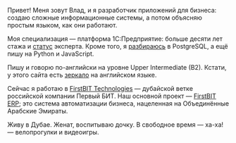 ﻿Привет! Меня зовут Влад, и я разработчик приложений для бизнеса: создаю сложные информационные системы, а потом объясняю простым языком, как они работают.

Моя специализация — платформа 1С:Предприятие: больше десяти лет стажа и [статус](https://1c.ru/check-certificate/printcopy/620c93bd-caf8-11db-b9de-000e0c2f31ac/70322/c995e35d-10a2-11df-a6c6-001a6411168a) эксперта. Кроме того, я [разбираюсь](https://postgrespro.ru/education/cert/check?#752094d4-1ef5-4f74-b2ca-ef90b05cc937) в PostgreSQL, а ещё пишу на Python и JavaScript.

Пишу и говорю по-английски на уровне Upper Intermediate (B2). Кстати, у этого сайта есть [зеркало](https://kostyanetsky.me) на английском языке.

Сейчас я работаю в [FirstBIT Technologies](https://firstbit.ae) — дубайской ветке российской компании Первый БИТ. Наш основной проект — [FirstBIT ERP](https://firstbit.ae/products/erp-dubai/financial_management/); это система автоматизации бизнеса, нацеленная на Объединённые Арабские Эмираты.

Живу в Дубае. Женат, воспитываю дочку. В свободное время — ха-ха! — велопрогулки и видеоигры.